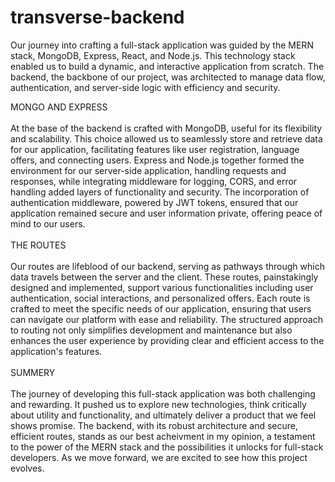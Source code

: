 # transverse-backend
   Our journey into crafting a full-stack application was guided by the MERN stack, MongoDB, Express, React, and Node.js. This technology stack enabled us to build a dynamic, and interactive application from scratch. The backend, the backbone of our project, was architected to manage data flow, authentication, and server-side logic with efficiency and security.

MONGO AND EXPRESS <br><br>
At the base of the backend is crafted with MongoDB, useful for its flexibility and scalability. This choice allowed us to seamlessly store and retrieve data for our application, facilitating features like user registration, language offers, and connecting users. Express and Node.js together formed the environment for our server-side application, handling requests and responses, while integrating middleware for logging, CORS, and error handling added layers of functionality and security. The incorporation of authentication middleware, powered by JWT tokens, ensured that our application remained secure and user information private, offering peace of mind to our users.
<br><br>
THE ROUTES<br><br>
Our routes are lifeblood of our backend, serving as pathways through which data travels between the server and the client. These routes, painstakingly designed and implemented, support various functionalities including user authentication, social interactions, and personalized offers. Each route is crafted to meet the specific needs of our application, ensuring that users can navigate our platform with ease and reliability. The structured approach to routing not only simplifies development and maintenance but also enhances the user experience by providing clear and efficient access to the application's features.
<br><br>
SUMMERY<br><br>
The journey of developing this full-stack application was both challenging and rewarding. It pushed us to explore new technologies, think critically about utility and functionality, and ultimately deliver a product that we feel shows promise. The backend, with its robust architecture and secure, efficient routes, stands as our best acheivment in my opinion, a testament to the power of the MERN stack and the possibilities it unlocks for full-stack developers. As we move forward, we are excited to see how this project evolves.
